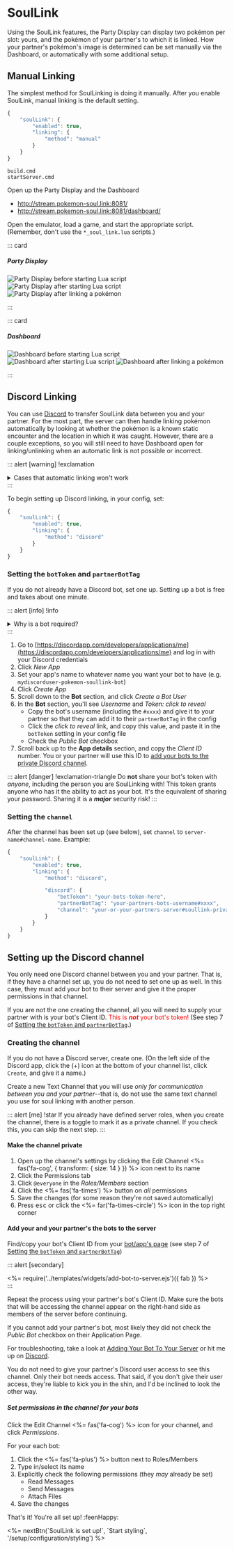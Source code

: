 SoulLink
========

Using the SoulLink features, the Party Display can display two pokémon per slot: yours, and the pokémon of your partner's to which it is linked.  How your partner's pokémon's image is determined can be set manually via the Dashboard, or automatically with some additional setup.

Manual Linking
--------------

The simplest method for SoulLinking is doing it manually.  After you enable SoulLink, manual linking is the default setting.

```js
{
    "soulLink": {
        "enabled": true,
        "linking": {
            "method": "manual"
        }
    }
}
```

```dos
build.cmd
startServer.cmd
```

Open up the Party Display and the Dashboard
*   <a href="http://stream.pokemon-soul.link:8081/" target="_blank">http://stream.pokemon-soul.link:8081/</a>
*   <a href="http://stream.pokemon-soul.link:8081/dashboard/" target="_blank">http://stream.pokemon-soul.link:8081/dashboard/</a>

Open the emulator, load a game, and start the appropriate script.  (Remember, don't use the `*_soul_link.lua` scripts.)

::: card
##### Party Display #####

<div data-modal-images>

![Party Display before starting Lua script](../static/img/soullink-party-display0.png)
![Party Display after starting Lua script](../static/img/soullink-party-display1.png)
![Party Display after linking a pokémon](../static/img/soullink-party-display2.png)

</div>

:::

::: card
##### Dashboard #####

<div data-modal-images>

![Dashboard before starting Lua script](../static/img/dashboard-display0.png)
![Dashboard after starting Lua script](../static/img/dashboard-display1.png)
![Dashboard after linking a pokémon](../static/img/dashboard-display2.png)

</div>
:::

Discord Linking
---------------

You can use [Discord](https://discordapp.com/) to transfer SoulLink data between you and your partner.  For the most part, the server can then handle linking pokémon automatically by looking at whether the pokémon is a known static encounter and the location in which it was caught.  However, there are a couple exceptions, so you will still need to have Dashboard open for linking/unlinking when an automatic link is not possible or incorrect.

::: alert [warning] !exclamation
<details><summary>Cases that automatic linking won't work</summary>

1.  **SoulLink to the Void**: There's no way to detect whether the pokémon your partner could have caught in an area was not caught.  Assuming you caught yours, you'll then need to mark it as *linked to the void*.
2.  **Static egg encounters**: The script may have troubles detecting if a gifted egg (such as the Mysterious Egg in HeartGold/SoulSilver) is a static encounter, especially if you are running a randomized ROM.
3.  **Multiple static encounters in one area**: They're uncommon but some areas do have more than one static encounter.  For example, HeartGold/SoulSilver has 8 Voltorb and 3 Electrode in Team Rocket HQ.
4.  **Static encounters that aren't detected as such**: Detecting a static encounter in the first place can be hit-and-miss.  As there are so many static encounters (and not enough time on my hands), I haven't been able to test that 
5.  **Shiny pokémon**: When the server resets, it loses data about your pokémon.  It only keeps track of the pokémon's IDs and relies on the Lua script to fill in the details.  Since shiny pokémon are linked in the order in which they're caught, there's no way to know which shiny pokémon should be linked with which of your partner's.  This, of course, assumes that you each will catch a shiny pokémon in the first place.  HAHAHAHAHAHA.

</details>
:::

To begin setting up Discord linking, in your config, set:
```js
{
    "soulLink": {
        "enabled": true,
        "linking": {
            "method": "discord"
        }
    }
}
```

### Setting the `botToken` and `partnerBotTag` ###

If you do not already have a Discord bot, set one up.  Setting up a bot is free and takes about one minute.

::: alert [info] !info
<details><summary>Why is a bot required?</summary>

The reason a bot is required rather than just using your Discord user is due to Discord's usage policy.  Bots are allowed to send messages at a higher volume than regular users, and are expected to use the service atypically.  Discord specifically states that if they [catch you using a program that runs on your user account](https://discordapp.com/developers/docs/topics/oauth2#bot-vs-user-accounts), they will:

1.  Put a small-ish bounty on your head
2.  Name a disease after you
3.  Tell your dog he's a bad boy
4.  Terminate your Discord account
5.  Nominate your mother for a Tony Award and then vote against her

*At least* one of those is true.
</details>
:::

1.  Go to [https://discordapp.com/developers/applications/me](https://discordapp.com/developers/applications/me) and log in with your Discord credentials
2.  Click *New App*
3.  Set your app's name to whatever name you want your bot to have (e.g. `mydiscorduser-pokemon-soullink-bot`)
4.  Click *Create App*
5.  Scroll down to the **Bot** section, and click *Create a Bot User*
6.  In the **Bot** section, you'll see *Username* and *Token: click to reveal*
    -   Copy the bot's username (including the `#xxxx`) and give it to your partner so that they can add it to their `partnerBotTag` in the config
    -   Click the *click to reveal* link, and copy this value, and paste it in the `botToken` setting in your config file
    -   Check the *Public Bot* checkbox
7.  Scroll back up to the **App details** section, and copy the *Client ID* number.  You or your partner will use this ID to [add your bots to the private Discord channel](#add-your-and-your-partners-the-bots-to-the-server).

::: alert [danger] !exclamation-triangle
Do **not** share your bot's token with *anyone*, including the person you are SoulLinking with!  This token grants anyone who has it the ability to act as your bot.  It's the equivalent of sharing your password.  Sharing it is a ***major*** security risk!
:::

### Setting the `channel` ###

After the channel has been set up (see below), set `channel` to `server-name#channel-name`.  Example:
```js
{
    "soulLink": {
        "enabled": true,
        "linking": {
            "method": "discord",

            "discord": {
                "botToken": "your-bots-token-here",
                "partnerBotTag": "your-partners-bots-username#xxxx",
                "channel": "your-or-your-partners-server#soullink-private-channel",
            }
        }
    }
}
```

Setting up the Discord channel
------------------------------

You only need one Discord channel between you and your partner.  That is, if they have a channel set up, you do not need to set one up as well.  In this case, they must add your bot to their server and give it the proper permissions in that channel.

If you are not the one creating the channel, all you will need to supply your partner with is your bot's Client ID.  <span style="color:red">This is _**not**_ your bot's token!</span>  (See step 7 of [Setting the `botToken` and `partnerBotTag`](#setting-the-bottoken-and-partnerbottag).)

### Creating the channel ###

If you do not have a Discord server, create one.  (On the left side of the Discord app, click the (+) icon at the bottom of your channel list, click `Create`, and give it a name.)

Create a new Text Channel that you will use *only for communication between you and your partner*--that is, do not use the same text channel you use for soul linking with another person.  

::: alert [me] !star
If you already have defined server roles, when you create the channel, there is a toggle to mark it as a private channel.  If you check this, you can skip the next step.
:::

#### Make the channel private ####

1.  <div>Open up the channel's settings by clicking the Edit Channel <%= fas('fa-cog', { transform: { size: 14 } }) %> icon next to its name</div>
2.  Click the Permissions tab
3.  Click `@everyone` in the *Roles/Members* section
4.  <div>Click the <%= fas('fa-times') %> button on <i>all</i> permissions</div>
5.  Save the changes (for some reason they're not saved automatically)
6.  <div>Press <kbd>esc</kbd> or click the <%= far('fa-times-circle') %> icon in the top right corner</div>

#### Add your and your partner's the bots to the server ####

Find/copy your bot's Client ID from your [bot/app's page](https://discordapp.com/developers/applications/me) (see step 7 of [Setting the `botToken` and `partnerBotTag`](#setting-the-bottoken-and-partnerbottag))

::: alert [secondary]
<div>
    <%= require('../templates/widgets/add-bot-to-server.ejs')({ fab }) %>
</div>
:::

Repeat the process using your partner's bot's Client ID.  Make sure the bots that will be accessing the channel appear on the right-hand side as members of the server before continuing.

If you cannot add your partner's bot, most likely they did not check the *Public Bot* checkbox on their Application Page.

For troubleshooting, take a look at [Adding Your Bot To Your Server](https://github.com/jagrosh/MusicBot/wiki/Adding-Your-Bot-To-Your-Server) or hit me up on [Discord](http://discord.pokemon-soul.link).

You do not need to give your partner's Discord user access to see this channel.  Only their bot needs access.  That said, if you don't give their user access, they're liable to kick you in the shin, and I'd be inclined to look the other way.

##### Set permissions in the channel for your bots #####

<p>Click the Edit Channel ️<%= fas('fa-cog') %> icon for your channel, and click <i>Permissions</i>.</p>

For your each bot:

1.  <div>Click the <%= fas('fa-plus') %> button next to Roles/Members</div>
2.  Type in/select its name
3.  Explicitly check the following permissions (they *may* already be set)
    *   Read Messages
    *   Send Messages
    *   Attach Files
4.  Save the changes

That's it!  You're all set up! :feenHappy:

<div><%= nextBtn(`SoulLink is set up!`, `Start styling`, '/setup/configuration/styling') %></div>